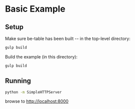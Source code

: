 # Basic Example

## Setup

Make sure be-table has been built -- in the top-level directory:
```sh
gulp build
```

Build the example (in this directory):
```sh
gulp build
```

## Running
```sh
python -m SimpleHTTPServer
```

browse to [http://localhost:8000](http://localhost:8000)
